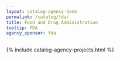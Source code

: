```yaml
---
layout: catalog-agency-base
permalink: /catalog/fda/
title: Food and Drug Administration
tooltip: FDA
agency_sponsor: fda
---
```


{% include catalog-agency-projects.html %}
